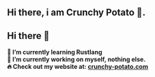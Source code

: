 ## Hi there, i am Crunchy Potato 🍟. 
## Hi there 👋

**🌱 I’m currently learning Rustlang**     
**🔭 I’m currently working on myself, nothing else.**     
**🔥  Check out my website at: [crunchy-potato.com](https://crunchy-potato.vercel.app/)**     
<!--
**Potatooff/Potatooff** is a ✨ _special_ ✨ repository because its `README.md` (this file) appears on your GitHub profile.

Here are some ideas to get you started:

- 🔭 I’m currently working on ...
- 🌱 I’m currently learning ...
- 👯 I’m looking to collaborate on ...
- 🤔 I’m looking for help with ...
- 💬 Ask me about ...
- 📫 How to reach me: ...
- 😄 Pronouns: ...
- ⚡ Fun fact: ...
-->
